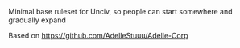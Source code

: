 Minimal base ruleset for Unciv, so people can start somewhere and gradually expand

Based on https://github.com/AdelleStuuu/Adelle-Corp